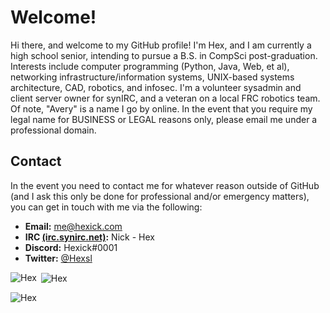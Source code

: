 # **Welcome!**

Hi there, and welcome to my GitHub profile! I'm Hex, and I am currently a high school senior, intending to pursue a B.S. in CompSci post-graduation. Interests include computer programming (Python, Java, Web, et al), networking infrastructure/information systems, UNIX-based systems architecture, CAD, robotics, and infosec. I'm a volunteer sysadmin and client server owner for synIRC, and a veteran on a local FRC robotics team. Of note, "Avery" is a name I go by online. In the event that you require my legal name for BUSINESS or LEGAL reasons only, please email me under a professional domain. 

## **Contact**

In the event you need to contact me for whatever reason outside of GitHub (and I ask this only be done for professional and/or emergency matters), you can get in touch with me via the following:

* **Email:** me@hexick.com
* **IRC [(irc.synirc.net)](https://synirc.net):** Nick - Hex
* **Discord:** Hexick#0001
* **Twitter:** [@Hexsl](https://twitter.com/hexsl)

<!-- Remember to make a Wakatime profile bfore implementing this.
<p><img align="center" src="https://github-readme-stats.vercel.app/api/wakatime?username=hexsl&theme=tokyonight" alt=:Hex" /></p>
-->

<p><img align="left" src="https://github-readme-stats.vercel.app/api/top-langs?username=hexsl&show_icons=true&locale=en&layout=compact&theme=tokyonight" alt="Hex" /></p>

<p>&nbsp;<img align="center" src="https://github-readme-stats.vercel.app/api?username=hexsl&show_icons=true&locale=en&theme=tokyonight" alt="Hex" /></p>

<p><img align="center" src="https://github-readme-streak-stats.herokuapp.com/?user=hexsl&theme=tokyonight" alt="Hex" /></p>
